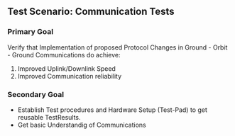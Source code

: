 ## Test Scenario: Communication Tests

### Primary Goal
Verify that Implementation of proposed Protocol Changes in Ground - Orbit - Ground Communications do achieve:
1. Improved Uplink/Downlink Speed
2. Improved Communication reliability

### Secondary Goal
* Establish Test procedures and Hardware Setup (Test-Pad) to get reusable TestResults.
* Get basic Understandig of Communications 


